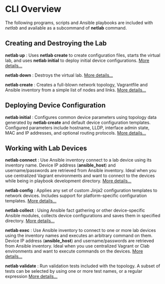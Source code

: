 # CLI Overview

The following programs, scripts and Ansible playbooks are included with *netlab* and available as a subcommand of **netlab** command.

## Creating and Destroying the Lab

**netlab up**
: Uses **netlab create** to create configuration files, starts the virtual lab, and uses **netlab initial** to deploy initial device configurations. [More details...](netlab/up.md)

**netlab down**
: Destroys the virtual lab. [More details...](netlab/down.md)

**netlab create**
: Creates a full-blown network topology, Vagrantfile and Ansible inventory from a simple list of nodes and links. [More details...](netlab/create.md)

## Deploying Device Configuration

**netlab initial**
: Configures common device parameters using topology data generated by **netlab create** and default device configuration templates. Configured parameters include hostname, LLDP, interface admin state, MAC and IP addresses, and optional routing protocols. [More details...](netlab/initial.md)

## Working with Lab Devices

**netlab connect**
: Use Ansible inventory connect to a lab device using its inventory name. Device IP address (**ansible_host**) and username/passwords are retrieved from Ansible inventory. Ideal when you use centralized Vagrant environments and want to connect to the devices while being in playbook development directory. [More details...](netlab/connect.md)

**netlab config**
: Applies any set of custom Jinja2 configuration templates to network devices. Includes support for platform-specific configuration templates. [More details...](netlab/config.md)

**netlab collect**
: Using Ansible fact gathering or other device-specific Ansible modules, collects device configurations and saves them in specified directory. [More details...](netlab/collect.md)

**netlab exec**
: Use Ansible inventory to connect to one or more lab devices using the inventory names and executes an arbitrary command on them. Device IP address (**ansible_host**) and username/passwords are retrieved from Ansible inventory. Ideal when you use centralized Vagrant or Clab environments and want to execute commands on the devices. [More details...](netlab/exec.md)

**netlab validate**
: Run validation tests included with the topology. A subset of tests can be selected by using one or more test names, or a regular expression [More details...](topology/validate.md)
